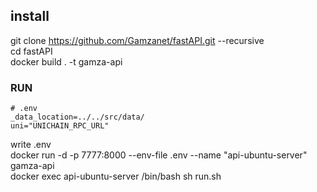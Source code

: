 ## install
git clone https://github.com/Gamzanet/fastAPI.git --recursive  
cd fastAPI  
docker build . -t gamza-api  


### RUN
```
# .env
_data_location=../../src/data/
uni="UNICHAIN_RPC_URL"
```
write .env  
docker run -d -p 7777:8000 --env-file .env --name "api-ubuntu-server" gamza-api  
docker exec api-ubuntu-server /bin/bash
sh run.sh